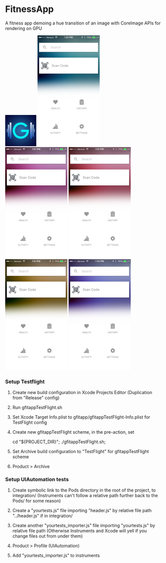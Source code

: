 
# FitnessApp

A fitness app demoing a hue transition of an image with CoreImage APIs for rendering on GPU

<img width="100" src="https://github.com/gauravk92/FitnessApp/raw/master/Resources/Icon-512.png"/>

<img width="200" src="https://github.com/gauravk92/FitnessApp/raw/master/public/19626020135389.562e61ba160fd.PNG"/>

<img width="200" src="https://github.com/gauravk92/FitnessApp/raw/master/public/330d5420135389.562e61ba85215.PNG"/>

<img width="200" src="https://github.com/gauravk92/FitnessApp/raw/master/public/706ea320135389.562e61ba1a0e4.PNG"/>

<img width="200" src="https://github.com/gauravk92/FitnessApp/blob/master/public/b4624a20135389.562e61b9f2ae6.PNG"/>

<img width="200" src="https://github.com/gauravk92/FitnessApp/raw/master/public/fb494220135389.562e61ba95ef2.PNG"/>

### Setup Testflight

1. Create new build configuration in Xcode Projects Editor (Duplication from "Release" config)

2. Run gfitappTestFlight.sh

3. Set Xcode Target Info.plist to gfitapp/gfitappTestFlight-Info.plist for TestFlight config

4. Create new gfitappTestFlight scheme, in the pre-action, set

    cd "${PROJECT_DIR}";
    ./gfitappTestFlight.sh;

5. Set Archive build configuration to "TestFlight" for gfitappTestFlight scheme

6. Product > Archive


### Setup UIAutomation tests

1. Create symbolic link to the Pods directory in the root of the project, to integration/
(Instruments can't follow a relative path further back to the Pods/ for some reason)

3. Create a "yourtests.js" file importing "header.js" by relative file path
   "../header.js" if in integration/

4. Create another "yourtests_importer.js" file importing "yourtests.js" by relative file path
(Otherwise Instruments and Xcode will yell if you change files out from under them)

5. Product > Profile (UIAutomation)

6. Add "yourtests_importer.js" to instruments
